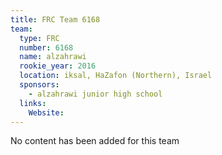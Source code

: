```yaml
---
title: FRC Team 6168
team:
  type: FRC
  number: 6168
  name: alzahrawi
  rookie_year: 2016
  location: iksal, HaZafon (Northern), Israel
  sponsors:
    - alzahrawi junior high school
  links:
    Website: 
---
```

No content has been added for this team